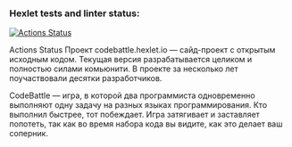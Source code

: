 ### Hexlet tests and linter status:
[![Actions Status](https://github.com/NekoStyleOo/qa-engineer-project-85/actions/workflows/hexlet-check.yml/badge.svg)](https://github.com/NekoStyleOo/qa-engineer-project-85/actions)

Actions Status
Проект codebattle.hexlet.io — сайд-проект с открытым исходным кодом. Текущая версия разрабатывается целиком и полностью силами комьюнити. В проекте за несколько лет поучаствовали десятки разработчиков.

CodeBattle — игра, в которой два программиста одновременно выполняют одну задачу на разных языках программирования. Кто выполнил быстрее, тот побеждает. Игра затягивает и заставляет попотеть, так как во время набора кода вы видите, как это делает ваш соперник.
